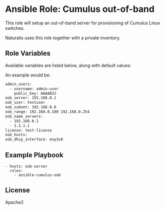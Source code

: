 # Ansible Role: Cumulus out-of-band

This role will setup an out-of-band server for provisioning of Cumulus Linux switches.

Naturalis uses this role together with a private inventory.

## Role Variables

Available variables are listed below, along with default values:

An example would be:

```bash
admin_users:
  - username: admin-user
    public_key: AAAAB3J
oob_server: 192.168.0.1
oob_user: testuser
oob_subnet: 192.168.0.0
oob_range: 192.168.0.100 192.168.0.254
oob_name_servers:
  - 192.168.0.1
  - 1.1.1.1
license: test-license
oob_hosts:
oob_dhcp_interface: enp3s0
```

## Example Playbook

    - hosts: oob-server
      roles:
        - ansible-cumulus-oob

## License

Apache2
